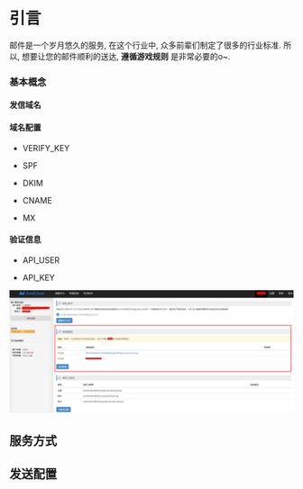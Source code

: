 
# 引言
邮件是一个岁月悠久的服务, 在这个行业中, 众多前辈们制定了很多的行业标准. 所以, 想要让您的邮件顺利的送达, **遵循游戏规则** 是非常必要的o~.

### 基本概念

#### 发信域名

#### 域名配置

* VERIFY_KEY

* SPF

* DKIM

* CNAME

* MX

#### 验证信息

* API_USER

* API_KEY

![pic](../resources/9.png)

#### 





## 服务方式
## 发送配置

